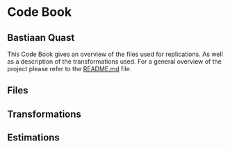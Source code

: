Code Book
========================================================
Bastiaan Quast
--------------------------------------------------------

This Code Book gives an overview of the files used for replications. As well as a description of the transformations used. For a general overview of the project please refer to the [README.md](/README.md) file.

Files
--------------------------------------------------------


Transformations
--------------------------------------------------------


Estimations
--------------------------------------------------------

